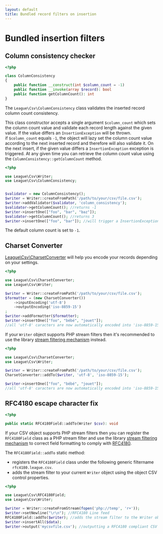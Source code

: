 ```yaml
---
layout: default
title: Bundled record filters on insertion
---
```


# Bundled insertion filters

## Column consistency checker

~~~php
<?php

class ColumnConsistency
{
    public function __construct(int $column_count = -1)
    public function __invoke(array $record): bool
    public function getColumnCount(): int
}
~~~

The `League\Csv\ColumnConsistency` class validates the inserted record column count consistency.

This class constructor accepts a single argument `$column_count` which sets the column count value and validate each record length against the given value. If the value differs an `InsertionException` will be thrown.  
if `$column_count` equals `-1`, the object will lazy set the column count value according to the next inserted record and therefore will also validate it. On the next insert, if the given value differs a `InsertionException` exception is triggered.
At any given time you can retrieve the column count value using the `ColumnConsistency::getColumnCount` method.

~~~php
<?php

use League\Csv\Writer;
use League\Csv\ColumnConsistency;


$validator = new ColumnConsistency();
$writer = Writer::createFromPath('/path/to/your/csv/file.csv');
$writer->addValidator($validator, 'column_consistency');
$validator->getColumnCount(); //returns -1
$writer->insertOne(["foo", "bar", "baz"]);
$validator->getColumnCount(); //returns 3
$writer->insertOne(["foo", "bar"]); //will trigger a InsertionException exception
~~~

<p class="message-info">The default column count is set to <code>-1</code>.</p>

## Charset Converter

[League\Csv\CharsetConverter](/9.0/converter/charset/) will help you encode your records depending on your settings.

~~~php
<?php

use League\Csv\CharsetConverter;
use League\Csv\Writer;

$writer = Writer::createFromPath('/path/to/your/csv/file.csv');
$formatter = (new CharsetConverter())
    ->inputEncoding('utf-8')
    ->outputEncoding('iso-8859-15')
;
$writer->addFormatter($formatter);
$writer->insertOne(["foo", "bébé", "jouet"]);
//all 'utf-8' caracters are now automatically encoded into 'iso-8859-15' charset
~~~

If your `Writer` object supports PHP stream filters then it's recommended to use the library [stream filtering mechanism](/9.0/connections/filters/) instead.

~~~php
<?php

use League\Csv\CharsetConverter;
use League\Csv\Writer;

$writer = Writer::createFromPath('/path/to/your/csv/file.csv');
CharsetConverter::addTo($writer, 'utf-8', 'iso-8859-15');

$writer->insertOne(["foo", "bébé", "jouet"]);
//all 'utf-8' caracters are now automatically encoded into 'iso-8859-15' charset
~~~

## RFC4180 escape character fix

~~~php
<?php

public static RFC4180Field::addTo(Writer $csv): void
~~~

If your CSV object supports PHP stream filters then you can register the `RFC4180Field` class as a PHP stream filter and use the library [stream filtering mechanism](/9.0/connections/filters/) to correct field formatting to comply with [RFC4180](https://tools.ietf.org/html/rfc4180#section-2).

The `RFC4180Field::addTo` static method:

- registers the `RFC4180Field` class under the following generic filtername `rfc4180.league.csv`.
- adds the stream filter to your current `Writer` object using the object CSV control properties.

~~~php
<?php

use League\Csv\RFC4180Field;
use League\Csv\Writer;

$writer = Writer::createFromStream(fopen('php://temp', 'r+'));
$writer->setNewline("\r\n"); //RFC4180 Line feed
RFC4180Field::addTo($writer); //adds the stream filter to the Writer object fix escape character usage
$writer->insertAll($data);
$writer->output('mycsvfile.csv'); //outputting a RFC4180 compliant CSV Document
~~~
